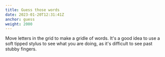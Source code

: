 ```yaml
---
title: Guess those words
date: 2023-01-20T12:31:41Z
anchor: guess
weight: 2000
---
```


Move letters in the grid to make a gridle of words. It's a good idea
to use a soft tipped stylus to see what you are doing, as it's
difficult to see past stubby fingers.
